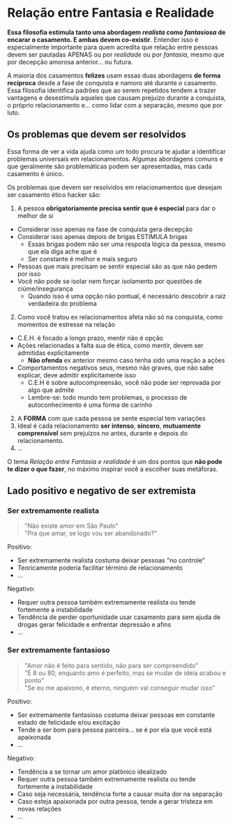 # Relação entre Fantasia e Realidade

**Essa filosofia estimula tanto uma abordagem _realista_ como _fantasiosa_ de encarar o casamento.
E ambas devem co-existir**. Entender isso é especialmente importante para quem
acredita que relação entre pessoas devem ser pautadas APENAS ou por
_realidade_ ou por _fantasia_, mesmo que por decepção amorosa anterior... ou futura.

A maioria dos casamentos **felizes** usam essas duas abordagens **de forma
reciproca** desde a fase de conquista e namoro até durante o casamento.
Essa filosofia identifica padrões que ao serem repetidos tendem a trazer
vantagens e desestimula aqueles que causam prejuízo durante a conquista,
o próprio relacionamento e... como lidar com a separação, mesmo que por luto.

## Os problemas que devem ser resolvidos

Essa forma de ver a vida ajuda como um todo procura te ajudar a identificar
problemas universais em relacionamentos. Algumas abordagens comuns e que
geralmente são problemáticas podem ser apresentadas, mas cada casamento é único.

Os problemas que devem ser resolvidos em relacionamentos que desejam ser casamento ético hacker são:

1. A pessoa **obrigatoriamente precisa sentir que é especial** para dar o melhor de si
  - Considerar isso apenas na fase de conquista gera decepção
  - Considerar isso apenas depois de brigas ESTIMULA brigas
    - Essas brigas podem não ser uma resposta lógica da pessoa, mesmo que ela diga ache que é
    - Ser constante é melhor e mais seguro
  - Pessoas que mais precisam se sentir especial são as que não pedem por isso
  - Você não pode se isolar nem forçar isolamento por questões de ciúme/insegurança
    - Quando isso é uma opção não pontual, é necessário descobrir a raiz verdadeira do problema
2. Como você tratou ex relacionamentos afeta não só na conquista, como momentos de estresse na relação
  - C.E.H. é focado a longo prazo, mentir não é opção
  - Ações relacionadas a falta sua de ética, como mentir, devem ser admitidas explicitamente
    - **Não ofenda** ex anterior mesmo caso tenha sido uma reação a ações
  - Comportamentos negativos seus, mesmo não graves, que não sabe explicar, deve admitir explicitamente isso
    - C.E.H é sobre autocompreensão, você não pode ser reprovada por algo que admite
    - Lembre-se: todo mundo tem problemas, o processo de autoconhecimento é uma forma de carinho
2. A **FORMA** com que cada pessoa se sente especial tem variações
3. Ideal é cada relacionamento **ser intenso**, **sincero**, **mutuamente comprensível** sem prejuízos no antes, durante e depois do relacionamento.
4. ...

O tema _Relação entre Fantasia e realidade_ é um dos pontos que **não pode te dizer o que fazer**,
no máximo inspirar você a escolher suas metáforas.


## Lado positivo e negativo de ser extremista

### Ser extremamente realista

> "Não existe amor em São Paulo" <br>
> "Pra que amar, se logo vou ser abandonado?"

Positivo:

- Ser extremamente realista costuma deixar pessoas "no controle"
- Teoricamente poderia facilitar término de relacionamento
- ...

Negativo:

- Requer outra pessoa também extremamente realista ou tende fortemente a instabilidade
- Tendência de perder oportunidade usar casamento para sem ajuda de drogas gerar felicidade e enfrentar depressão e afins
- ...

### Ser extremamente fantasioso

> "Amor não é feito para sentido, não para ser compreendido" <br>
> "É 8 ou 80, enquanto amo é perfeito, mas se mudar de ideia acabou e ponto" <br>
> "Se eu me apaixono, é eterno, ninguém vai conseguir mudar isso"

Positivo:

- Ser extremamente fantasioso costuma deixar pessoas em constante estado de felicidade e/ou excitação
- Tende a ser bom para pessoa parceira... se é por ela que você está apaixonada
- ...

Negativo:

- Tendência a se tornar um amor platônico idealizado
- Requer outra pessoa também extremamente realista ou tende fortemente a instabilidade
- Caso seja necessária, tendência forte a causar muita dor na separação
- Caso esteja apaixonada por outra pessoa, tende a gerar tristeza em novas relações
- ...


<!--
## Exemplos simplificados

## No fundo, todos querem romance

> "Todo mundo acredita que é o Herói da própria história"
> -- Um coleborator próximo, ao ouvir de Rocha, que inicialmente estava bravo
> por ter sido copiado

-->